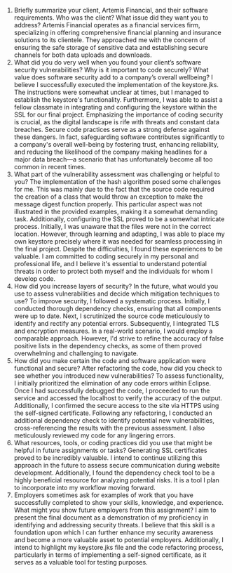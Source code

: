 1. Briefly summarize your client, Artemis Financial, and their software requirements. Who was the client? What issue did they want you to address?
Artemis Financial operates as a financial services firm, specializing in offering comprehensive financial planning and insurance solutions to its clientele. They approached me with the concern of ensuring the safe storage of sensitive data and establishing secure channels for both data uploads and downloads.
2. What did you do very well when you found your client’s software security vulnerabilities? Why is it important to code securely? What value does software security add to a company’s overall wellbeing?
I believe I successfully executed the implementation of the keystore.jks. The instructions were somewhat unclear at times, but I managed to establish the keystore's functionality. Furthermore, I was able to assist a fellow classmate in integrating and configuring the keystore within the SSL for our final project. Emphasizing the importance of coding security is crucial, as the digital landscape is rife with threats and constant data breaches. Secure code practices serve as a strong defense against these dangers. In fact, safeguarding software contributes significantly to a company's overall well-being by fostering trust, enhancing reliability, and reducing the likelihood of the company making headlines for a major data breach—a scenario that has unfortunately become all too common in recent times.
3. What part of the vulnerability assessment was challenging or helpful to you?
The implementation of the hash algorithm posed some challenges for me. This was mainly due to the fact that the source code required the creation of a class that would throw an exception to make the message digest function properly. This particular aspect was not illustrated in the provided examples, making it a somewhat demanding task. Additionally, configuring the SSL proved to be a somewhat intricate process. Initially, I was unaware that the files were not in the correct location. However, through learning and adapting, I was able to place my own keystore precisely where it was needed for seamless processing in the final project. Despite the difficulties, I found these experiences to be valuable. I am committed to coding securely in my personal and professional life, and I believe it's essential to understand potential threats in order to protect both myself and the individuals for whom I develop code.
4. How did you increase layers of security? In the future, what would you use to assess vulnerabilities and decide which mitigation techniques to use?
To improve security, I followed a systematic process. Initially, I conducted thorough dependency checks, ensuring that all components were up to date. Next, I scrutinized the source code meticulously to identify and rectify any potential errors. Subsequently, I integrated TLS and encryption measures. In a real-world scenario, I would employ a comparable approach. However, I'd strive to refine the accuracy of false positive lists in the dependency checks, as some of them proved overwhelming and challenging to navigate.
5. How did you make certain the code and software application were functional and secure? After refactoring the code, how did you check to see whether you introduced new vulnerabilities?
To assess functionality, I initially prioritized the elimination of any code errors within Eclipse. Once I had successfully debugged the code, I proceeded to run the service and accessed the localhost to verify the accuracy of the output. Additionally, I confirmed the secure access to the site via HTTPS using the self-signed certificate. Following any refactoring, I conducted an additional dependency check to identify potential new vulnerabilities, cross-referencing the results with the previous assessment. I also meticulously reviewed my code for any lingering errors.
6. What resources, tools, or coding practices did you use that might be helpful in future assignments or tasks?
Generating SSL certificates proved to be incredibly valuable. I intend to continue utilizing this approach in the future to assess secure communication during website development. Additionally, I found the dependency check tool to be a highly beneficial resource for analyzing potential risks. It is a tool I plan to incorporate into my workflow moving forward.
7. Employers sometimes ask for examples of work that you have successfully completed to show your skills, knowledge, and experience. What might you show future employers from this assignment?
I aim to present the final document as a demonstration of my proficiency in identifying and addressing security threats. I believe that this skill is a foundation upon which I can further enhance my security awareness and become a more valuable asset to potential employers. Additionally, I intend to highlight my keystore.jks file and the code refactoring process, particularly in terms of implementing a self-signed certificate, as it serves as a valuable tool for testing purposes.

